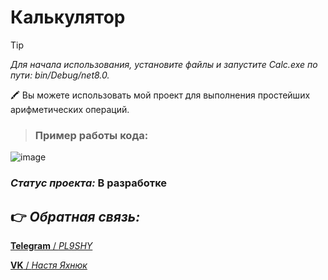 # **Калькулятор**

> [!TIP]
> *Для начала использования, установите файлы и запустите Calc.exe по пути: bin/Debug/net8.0.* 

  :crayon: Вы можете использовать мой проект для выполнения простейших арифметических операций.

> ### **Пример работы кода:** 
![image](https://github.com/pl9shy/calculator/assets/157023698/08454b4f-e9f2-420f-9989-a3a68d66e410)
  
### *Статус проекта:* В разработке

## :point_right: *Обратная связь:*

[**Telegram** / *PL9SHY*](https://t.me/pl9shy)

[**VK** / *Настя Яхнюк*](https://vk.com/nyakhnyuk)
